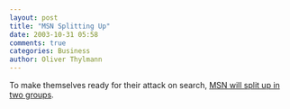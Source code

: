 ```yaml
---
layout: post
title: "MSN Splitting Up"
date: 2003-10-31 05:58
comments: true
categories: Business
author: Oliver Thylmann
---
```



To make themselves ready for their attack on search, [MSN will split up in two groups](http://news.moneycentral.msn.com/breaking/breakingnewsarticle.asp?feed=OBR&amp;Date=20031029&amp;ID=3013044).


